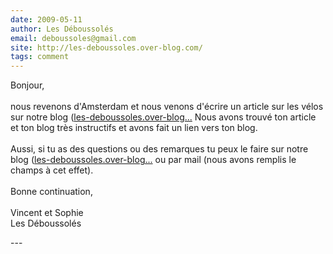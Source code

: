 ```yaml
---
date: 2009-05-11
author: Les Déboussolés
email: deboussoles@gmail.com
site: http://les-deboussoles.over-blog.com/
tags: comment
---
```


<p>Bonjour,<br />
<br />
nous revenons d'Amsterdam et nous venons d'écrire un article sur les vélos sur notre blog (<a href="http://les-deboussoles.over-blog.com/article-31273093.html)." title="http://les-deboussoles.over-blog.com/article-31273093.html)." rel="nofollow">les-deboussoles.over-blog...</a> Nous avons trouvé ton article et ton blog très instructifs et avons fait un lien vers ton blog.<br />
<br />
Aussi, si tu as des questions ou des remarques tu peux le faire sur notre blog (<a href="http://les-deboussoles.over-blog.com/)" title="http://les-deboussoles.over-blog.com/)" rel="nofollow">les-deboussoles.over-blog...</a> ou par mail (nous avons remplis le champs à cet effet).<br />
<br />
Bonne continuation,<br />
<br />
Vincent et Sophie<br />
Les Déboussolés </p>
---